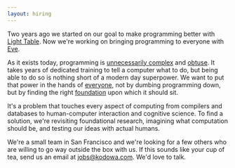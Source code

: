 ```yaml
---
layout: hiring
---
```


Two years ago we started on our goal to make programming better with [Light Table][lt]. Now we're working on bringing programming to everyone with [Eve][eve].

As it exists today, programming is [unnecessarily complex][tbp] and [obtuse][pwf]. It takes years of dedicated training to tell a computer what to do, but being able to do so is nothing short of a modern day superpower. We want to put that power in the hands of [everyone][ltas], not by dumbing programming down, but by finding the right [foundation][itms] upon which it should sit.

It's a problem that touches every aspect of computing from compilers and databases to human-computer interaction and cognitive science. To find a solution, we're revisiting foundational research, imagining what computation should be, and testing our ideas with actual humans.

We're a small team in San Francisco and we're looking for a few others who are willing to go way outside the box with us. If this sounds like your cup of tea, send us an email at [jobs@kodowa.com](mailto:jobs@kodowa.com). We'd love to talk.

[lt]: http://www.lighttable.com
[eve]: http://www.chris-granger.com/2014/10/01/beyond-light-table/
[tbp]: http://www.chris-granger.com/2014/03/27/toward-a-better-programming/
[pwf]: http://www.lighttable.com/2014/05/16/pain-we-forgot/
[ltas]: http://www.lighttable.com/2014/06/10/light-table-and-apples-swift/
[itms]: http://www.lighttable.com/2014/07/18/imperative-thinking/
